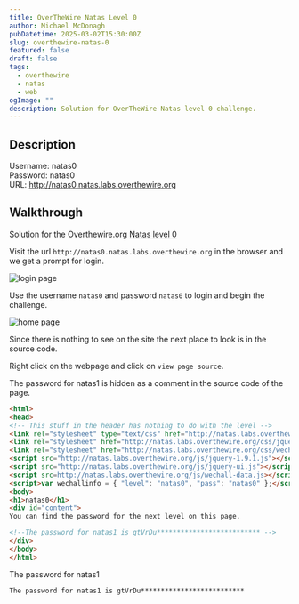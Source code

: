 ```yaml
---
title: OverTheWire Natas Level 0
author: Michael McDonagh
pubDatetime: 2025-03-02T15:30:00Z
slug: overthewire-natas-0
featured: false
draft: false
tags:
  - overthewire
  - natas
  - web
ogImage: ""
description: Solution for OverTheWire Natas level 0 challenge.
---
```


## Description  

Username: natas0  
Password: natas0  
URL:      <http://natas0.natas.labs.overthewire.org>

## Walkthrough

Solution for the Overthewire.org [Natas level 0](https://overthewire.org/wargames/natas/natas0.html)

Visit the url `http://natas0.natas.labs.overthewire.org` in the browser and we get a prompt for login.

![login page](@assets/images/overthewire/natas/natas00_login.png)

Use the username `natas0` and password `natas0` to login and begin the challenge.

![home page](@assets/images/overthewire/natas/natas00_home_page.png)

Since there is nothing to see on the site the next place to look is in the source code.

Right click on the webpage and click on `view page source`.

The password for natas1 is hidden as a comment in the source code of the page.

```html
<html>
<head>
<!-- This stuff in the header has nothing to do with the level -->
<link rel="stylesheet" type="text/css" href="http://natas.labs.overthewire.org/css/level.css">
<link rel="stylesheet" href="http://natas.labs.overthewire.org/css/jquery-ui.css" />
<link rel="stylesheet" href="http://natas.labs.overthewire.org/css/wechall.css" />
<script src="http://natas.labs.overthewire.org/js/jquery-1.9.1.js"></script>
<script src="http://natas.labs.overthewire.org/js/jquery-ui.js"></script>
<script src=http://natas.labs.overthewire.org/js/wechall-data.js></script><script src="http://natas.labs.overthewire.org/js/wechall.js"></script>
<script>var wechallinfo = { "level": "natas0", "pass": "natas0" };</script></head>
<body>
<h1>natas0</h1>
<div id="content">
You can find the password for the next level on this page.

<!--The password for natas1 is gtVrDu************************** -->
</div>
</body>
</html>
```

The password for natas1

```text
The password for natas1 is gtVrDu**************************
```
